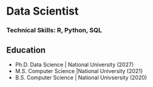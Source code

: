 # Data Scientist

### Technical Skills: R, Python, SQL

## Education
- Ph.D. Data Science | National University (2027)
- M.S. Computer Science |National University (2021)
- B.S. Computer Science | National Univsersity (2020)

